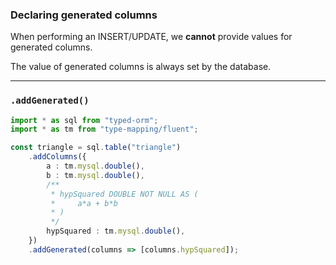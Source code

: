 ### Declaring generated columns

When performing an INSERT/UPDATE, we **cannot** provide values for generated columns.

The value of generated columns is always set by the database.

-----

### `.addGenerated()`

```ts
import * as sql from "typed-orm";
import * as tm from "type-mapping/fluent";

const triangle = sql.table("triangle")
    .addColumns({
        a : tm.mysql.double(),
        b : tm.mysql.double(),
        /**
         * hypSquared DOUBLE NOT NULL AS (
         *     a*a + b*b
         * )
         */
        hypSquared : tm.mysql.double(),
    })
    .addGenerated(columns => [columns.hypSquared]);
```
